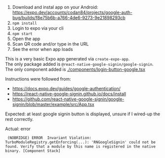 1. Download and instal app on your Android:
   https://expo.dev/accounts/codan84/projects/google-auth-bug/builds/f8e75b6b-a766-4de6-9273-9e21898293cb
2. `npm install`
3. Login to expo via your cli
4. `npm start`
5. Open the app
6. Scan QR code and/or type in the URL
7. See the error when app loads

This is a very basic Expo app generated via `create-expo-app`.  
The only package added is `@react-native-google-signin/google-signin`.  
The only component added is [./components/login-button-google.tsx](./components/login-button-google.tsx)

Instructions were followed from:
- https://docs.expo.dev/guides/google-authentication/
- https://react-native-google-signin.github.io/docs/install
- https://github.com/react-native-google-signin/google-signin/blob/master/example/src/App.tsx

Expected: at least google signin button is displayed, unsure if I wired-up the rest correctly.

Actual: error
```
 (NOBRIDGE) ERROR  Invariant Violation: TurboModuleRegistry.getEnforcing(...): 'RNGoogleSignin' could not be found. Verify that a module by this name is registered in the native binary. [Component Stack]
```
